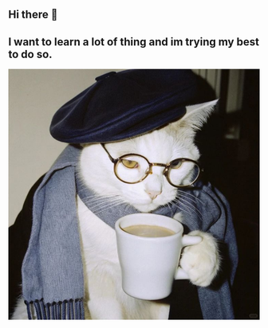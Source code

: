 ## Hi there 👋
## I want to learn a lot of thing and im trying my best to do so. 
![image](https://github.com/someoneactuallytookashwin/someoneactuallytookashwin/blob/main/jpg(2))

<!--
**someoneactuallytookashwin/someoneactuallytookashwin** is a ✨ _special_ ✨ repository because its `README.md` (this file) appears on your GitHub profile.

Here are some ideas to get you started:

- 🔭 I’m currently working on ...
- 🌱 I’m currently learning ...
- 👯 I’m looking to collaborate on ...
- 🤔 I’m looking for help with ...
- 💬 Ask me about ...
- 📫 How to reach me: ...
- 😄 Pronouns: ...
- ⚡ Fun fact: ...
-->
